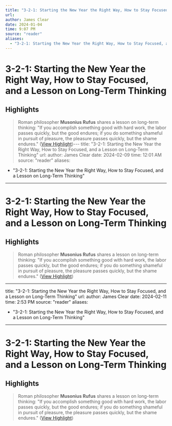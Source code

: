 ```yaml
---
title: "3-2-1: Starting the New Year the Right Way, How to Stay Focused, and a Lesson on Long-Term Thinking"
url:
author: James Clear
date: 2024-01-04
time: 9:07 PM
source: "reader"
aliases:
  - "3-2-1: Starting the New Year the Right Way, How to Stay Focused, and a Lesson on Long-Term Thinking"
---
```

# 3-2-1: Starting the New Year the Right Way, How to Stay Focused, and a Lesson on Long-Term Thinking
## Highlights
> Roman philosopher **Musonius Rufus** shares a lesson on long-term thinking:
> "If you accomplish something good with hard work, the labor passes quickly, but the good endures; if you do something shameful in pursuit of pleasure, the pleasure passes quickly, but the shame endures." ([View Highlight](https://read.readwise.io/read/01hkb2yv0exsb65jqn8mbwxvzh))---
title: "3-2-1: Starting the New Year the Right Way, How to Stay Focused, and a Lesson on Long-Term Thinking"
url: 
author: James Clear
date: 2024-02-09
time: 12:01 AM
source: "reader"
aliases:
  - "3-2-1: Starting the New Year the Right Way, How to Stay Focused, and a Lesson on Long-Term Thinking"
---
# 3-2-1: Starting the New Year the Right Way, How to Stay Focused, and a Lesson on Long-Term Thinking

## Highlights
> Roman philosopher **Musonius Rufus** shares a lesson on long-term thinking:
> "If you accomplish something good with hard work, the labor passes quickly, but the good endures; if you do something shameful in pursuit of pleasure, the pleasure passes quickly, but the shame endures." ([View Highlight](https://read.readwise.io/read/01hkb2yv0exsb65jqn8mbwxvzh))

---
title: "3-2-1: Starting the New Year the Right Way, How to Stay Focused, and a Lesson on Long-Term Thinking"
url: 
author: James Clear
date: 2024-02-11
time: 2:53 PM
source: "reader"
aliases:
  - "3-2-1: Starting the New Year the Right Way, How to Stay Focused, and a Lesson on Long-Term Thinking"
---
# 3-2-1: Starting the New Year the Right Way, How to Stay Focused, and a Lesson on Long-Term Thinking

## Highlights
> Roman philosopher **Musonius Rufus** shares a lesson on long-term thinking:
> "If you accomplish something good with hard work, the labor passes quickly, but the good endures; if you do something shameful in pursuit of pleasure, the pleasure passes quickly, but the shame endures." ([View Highlight](https://read.readwise.io/read/01hkb2yv0exsb65jqn8mbwxvzh))

